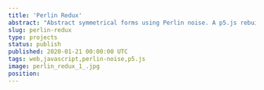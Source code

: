 ```yaml
---
title: 'Perlin Redux'
abstract: "Abstract symmetrical forms using Perlin noise. A p5.js rebuild of an old Processing sketch."
slug: perlin-redux
type: projects
status: publish
published: 2020-01-21 00:00:00 UTC
tags: web,javascript,perlin-noise,p5.js
image: perlin_redux_1_.jpg
position: 
---
```

